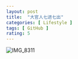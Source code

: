 ```yaml
---
layout: post
title:  "大官人七进七出"
categories: [ Lifestyle ]
tags: [ GitHub ]
rating: 5
---
```


![IMG_8311](https://user-images.githubusercontent.com/2377148/187003556-0d1ae6a1-e968-487d-9519-9bd66a3db559.PNG)


